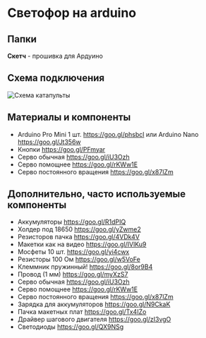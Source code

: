 # Светофор на arduino

## Папки

**Скетч** - прошивка для Ардуино


## Схема подключения
![Схема катапульты](https://github.com/mitrm/)


##  Материалы и компоненты

* Arduino Pro Mini  1 шт. https://goo.gl/phsbcl или Arduino Nano  https://goo.gl/Jt356w
* Кнопки https://goo.gl/PFmyar
* Серво обычная https://goo.gl/iU3Ozh
* Серво помощнее https://goo.gl/rKWw1E
* Серво постоянного вращения https://goo.gl/x87lZm

##  Дополнительно, часто используемые компоненты
* Аккумуляторы https://goo.gl/R1dPIQ
* Холдер под 18650 https://goo.gl/yZwme2
* Резисторов пачка https://goo.gl/4VDk4V
* Макетки как на видео https://goo.gl/IVlKu9
* Мосфеты 10 шт. https://goo.gl/yi4cwx
* Резисторы 100 Ом https://goo.gl/w5VoFe
* Клеммник пружинный! https://goo.gl/8or9B4
* Провод (1 мм) https://goo.gl/myXzS7
* Серво обычная https://goo.gl/iU3Ozh
* Серво помощнее https://goo.gl/rKWw1E
* Серво постоянного вращения https://goo.gl/x87lZm
* Зарядка для аккумуляторов https://goo.gl/N9CkaK
* Пачка макетных плат https://goo.gl/Tx4IZo
* Драйвер шагового двигателя https://goo.gl/zI3vgO
* Светодиоды https://goo.gl/QX9NSg


